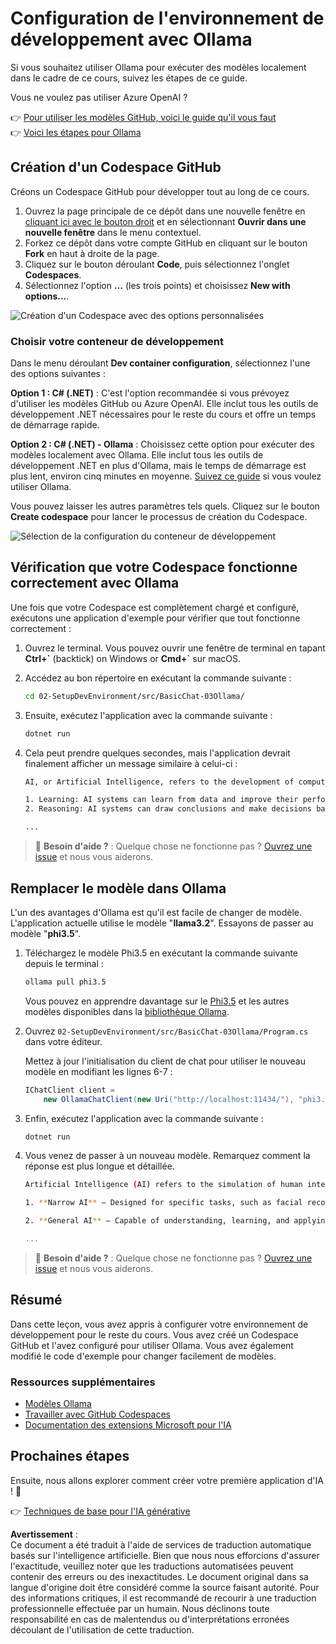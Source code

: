 # Configuration de l'environnement de développement avec Ollama

Si vous souhaitez utiliser Ollama pour exécuter des modèles localement dans le cadre de ce cours, suivez les étapes de ce guide.

Vous ne voulez pas utiliser Azure OpenAI ?

👉 [Pour utiliser les modèles GitHub, voici le guide qu'il vous faut](README.md)  
👉 [Voici les étapes pour Ollama](getting-started-ollama.md)

## Création d'un Codespace GitHub

Créons un Codespace GitHub pour développer tout au long de ce cours.

1. Ouvrez la page principale de ce dépôt dans une nouvelle fenêtre en [cliquant ici avec le bouton droit](https://github.com/microsoft/Generative-AI-for-beginners-dotnet) et en sélectionnant **Ouvrir dans une nouvelle fenêtre** dans le menu contextuel.  
1. Forkez ce dépôt dans votre compte GitHub en cliquant sur le bouton **Fork** en haut à droite de la page.  
1. Cliquez sur le bouton déroulant **Code**, puis sélectionnez l'onglet **Codespaces**.  
1. Sélectionnez l'option **...** (les trois points) et choisissez **New with options...**.

![Création d'un Codespace avec des options personnalisées](../../../translated_images/creating-codespace.0e7334f85cf4c8d0e080a0d5b4c76c24c5bbe6bddf48dcd1403e092ea0d9bce9.fr.png)

### Choisir votre conteneur de développement

Dans le menu déroulant **Dev container configuration**, sélectionnez l'une des options suivantes :

**Option 1 : C# (.NET)** : C'est l'option recommandée si vous prévoyez d'utiliser les modèles GitHub ou Azure OpenAI. Elle inclut tous les outils de développement .NET nécessaires pour le reste du cours et offre un temps de démarrage rapide.

**Option 2 : C# (.NET) - Ollama** : Choisissez cette option pour exécuter des modèles localement avec Ollama. Elle inclut tous les outils de développement .NET en plus d'Ollama, mais le temps de démarrage est plus lent, environ cinq minutes en moyenne. [Suivez ce guide](getting-started-ollama.md) si vous voulez utiliser Ollama.

Vous pouvez laisser les autres paramètres tels quels. Cliquez sur le bouton **Create codespace** pour lancer le processus de création du Codespace.

![Sélection de la configuration du conteneur de développement](../../../translated_images/select-container-codespace.9b8ca34b6ff8b4cb80973924cbc1894cf7672d233b0055b47f702db60c4c6221.fr.png)

## Vérification que votre Codespace fonctionne correctement avec Ollama

Une fois que votre Codespace est complètement chargé et configuré, exécutons une application d'exemple pour vérifier que tout fonctionne correctement :

1. Ouvrez le terminal. Vous pouvez ouvrir une fenêtre de terminal en tapant **Ctrl+\`** (backtick) on Windows or **Cmd+`** sur macOS.

1. Accédez au bon répertoire en exécutant la commande suivante :

    ```bash
    cd 02-SetupDevEnvironment/src/BasicChat-03Ollama/
    ```

1. Ensuite, exécutez l'application avec la commande suivante :

    ```bash
    dotnet run
    ```

1. Cela peut prendre quelques secondes, mais l'application devrait finalement afficher un message similaire à celui-ci :

    ```bash
    AI, or Artificial Intelligence, refers to the development of computer systems that can perform tasks that typically require human intelligence, such as:

    1. Learning: AI systems can learn from data and improve their performance over time.
    2. Reasoning: AI systems can draw conclusions and make decisions based on the data they have been trained on.
    
    ...
    ```

> 🙋 **Besoin d'aide ?** : Quelque chose ne fonctionne pas ? [Ouvrez une issue](https://github.com/microsoft/Generative-AI-for-beginners-dotnet/issues/new?template=Blank+issue) et nous vous aiderons.

## Remplacer le modèle dans Ollama

L'un des avantages d'Ollama est qu'il est facile de changer de modèle. L'application actuelle utilise le modèle "**llama3.2**". Essayons de passer au modèle "**phi3.5**".

1. Téléchargez le modèle Phi3.5 en exécutant la commande suivante depuis le terminal :

    ```bash
    ollama pull phi3.5
    ```

    Vous pouvez en apprendre davantage sur le [Phi3.5](https://ollama.com/library/phi3.5) et les autres modèles disponibles dans la [bibliothèque Ollama](https://ollama.com/library/).

1. Ouvrez `02-SetupDevEnvironment/src/BasicChat-03Ollama/Program.cs` dans votre éditeur.

    Mettez à jour l'initialisation du client de chat pour utiliser le nouveau modèle en modifiant les lignes 6-7 :

    ```csharp
    IChatClient client =
        new OllamaChatClient(new Uri("http://localhost:11434/"), "phi3.5");
    ```

1. Enfin, exécutez l'application avec la commande suivante :

    ```bash
    dotnet run
    ```

1. Vous venez de passer à un nouveau modèle. Remarquez comment la réponse est plus longue et détaillée.

    ```bash
    Artificial Intelligence (AI) refers to the simulation of human intelligence processes by machines, especially computer systems. These processes include learning (the acquisition of information and accumulation of knowledge), reasoning (using the acquired knowledge to make deductions or decisions), and self-correction. AI can manifest in various forms:

    1. **Narrow AI** – Designed for specific tasks, such as facial recognition software, voice assistants like Siri or Alexa, autonomous vehicles, etc., which operate under a limited preprogrammed set of behaviors and rules but excel within their domain when compared to humans in these specialized areas.

    2. **General AI** – Capable of understanding, learning, and applying intelligence broadly across various domains like human beings do (natural language processing, problem-solving at a high level). General AIs are still largely theoretical as we haven't yet achieved this form to the extent necessary for practical applications beyond narrow tasks.
    
    ...
    ```

> 🙋 **Besoin d'aide ?** : Quelque chose ne fonctionne pas ? [Ouvrez une issue](https://github.com/microsoft/Generative-AI-for-beginners-dotnet/issues/new?template=Blank+issue) et nous vous aiderons.

## Résumé

Dans cette leçon, vous avez appris à configurer votre environnement de développement pour le reste du cours. Vous avez créé un Codespace GitHub et l'avez configuré pour utiliser Ollama. Vous avez également modifié le code d'exemple pour changer facilement de modèles.

### Ressources supplémentaires

- [Modèles Ollama](https://ollama.com/search)  
- [Travailler avec GitHub Codespaces](https://docs.github.com/en/codespaces/getting-started)  
- [Documentation des extensions Microsoft pour l'IA](https://learn.microsoft.com/dotnet/)

## Prochaines étapes

Ensuite, nous allons explorer comment créer votre première application d'IA ! 🚀

👉 [Techniques de base pour l'IA générative](../03-CoreGenerativeAITechniques/readme.md)

**Avertissement** :  
Ce document a été traduit à l'aide de services de traduction automatique basés sur l'intelligence artificielle. Bien que nous nous efforcions d'assurer l'exactitude, veuillez noter que les traductions automatisées peuvent contenir des erreurs ou des inexactitudes. Le document original dans sa langue d'origine doit être considéré comme la source faisant autorité. Pour des informations critiques, il est recommandé de recourir à une traduction professionnelle effectuée par un humain. Nous déclinons toute responsabilité en cas de malentendus ou d'interprétations erronées découlant de l'utilisation de cette traduction.